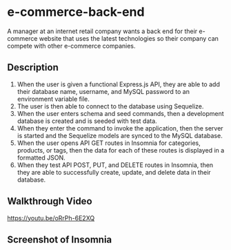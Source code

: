 # e-commerce-back-end
A manager at an internet retail company wants a back end for their e-commerce website that uses the latest technologies so their company can compete with other e-commerce companies.
## Description
1. When the user is given a functional Express.js API, they are able to add their database name, username, and MySQL password to an environment variable file.
2. The user is then able to connect to the database using Sequelize.
3. When the user enters schema and seed commands, then a development database is created and is seeded with test data.
4. When they enter the command to invoke the application, then the server is started and the Sequelize models are synced to the MySQL database.
5. When the user opens API GET routes in Insomnia for categories, products, or tags, then the data for each of these routes is displayed in a formatted JSON.
5. When they test API POST, PUT, and DELETE routes in Insomnia, then they are able to successfully create, update, and delete data in their database.
## Walkthrough Video
https://youtu.be/oRrPh-6E2XQ
## Screenshot of Insomnia